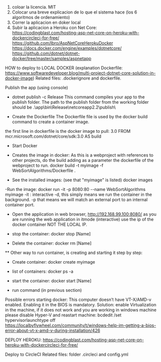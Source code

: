 ﻿1. coloar la licencia. MIT
2. Colocar una breve explicacion de lo que el sistema hace (los 6 algoritmos de ordenamiento)
3. Correr la aplicacion en doker local
4. Subir la aplicacion a Heroku con Net Core:
https://codingblast.com/hosting-asp-net-core-on-heroku-with-dockercircleci-for-free/
https://github.com/Ibro/AspNetCoreHerokuDocker
https://docs.docker.com/engine/examples/dotnetcore/
https://github.com/dotnet/dotnet-docker/tree/master/samples/aspnetapp



HOW to deploy to LOCAL DOCKER
(explanation Dockerfile: https://www.softwaredeveloper.blog/multi-project-dotnet-core-solution-in-docker-image)
Related files: .dockerignore and dockerfile.

Publish the app (using console)
- dotnet publish -c Release
This command compiles your app to the publish folder. 
The path to the publish folder from the working folder should be .\app\bin\Release\netcoreapp2.2\publish\

- Create the Dockerfile
The Dockerfile file is used by the docker build command to create a container image.

the first line in dockerfile is the docker image to pull: 3.0
FROM mcr.microsoft.com/dotnet/core/sdk:3.0 AS build

- Start Docker

- Creates the image in docker:
As this is a webproject with references to other projects, do the build adding as a parameter
the dockerfile of the webproject to run.
docker build -t myimage -f WebSortAlgorithms/Dockerfile .

- See the installed images: (see that "myimage" is listed)
docker images

-Run the image:
docker run -it -p 8080:80 --name WebSortAlgorithms myimage
-it : interactive
-d, this simply means we run the container in the background.
-p that means we will match an external port to an internal container port. 

- Open the application in web browser,
http://192.168.99.100:8080/
as you are running the web application in itmode (interactive) use the ip of the docker container
NOT THE LOCAL IP.

- stop the container:
docker stop [Name]

- Delete the container:
docker rm [Name]

** Other way to run container, is creating and starting it step by step:
- Create container:
docker create myimage

- list of containers:
docker ps -a

- start the container:
docker start [Name]

- run command (in previous section) 


Possible errors starting docker:
This computer doesn’t have VT-X/AMD-v enabled. Enabling it in the BIOS is mandatory.
Solution: enable Virtualization in the machine, if it does not work and you are working in windows machine
please disable Hyper-V and reastart machine: bcdedit /set hypervisorlaunchtype off
https://localbyflywheel.com/community/t/windows-help-im-getting-a-bios-error-about-vt-x-amd-v-during-installation/426



DEPLOY HEROKU:
https://codingblast.com/hosting-asp-net-core-on-heroku-with-dockercircleci-for-free/

Deploy to CircleCI
Related files: folder .circleci and config.yml